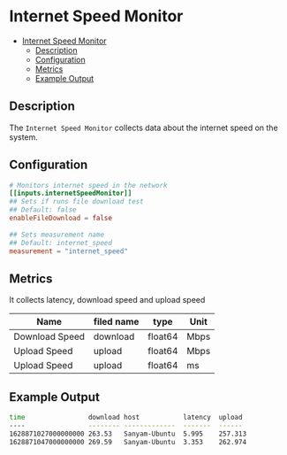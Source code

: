 # Internet Speed Monitor

- [Internet Speed Monitor](#internet-speed-monitor)
  - [Description](#description)
  - [Configuration](#configuration)
  - [Metrics](#metrics)
  - [Example Output](#example-output)

## Description

The `Internet Speed Monitor` collects data about the internet speed on the system.

## Configuration

```toml
# Monitors internet speed in the network
[[inputs.internetSpeedMonitor]]
## Sets if runs file download test
## Default: false
enableFileDownload = false
	
## Sets measurement name
## Default: internet_speed
measurement = "internet_speed"
```

## Metrics

It collects latency, download speed and upload speed


| Name           | filed name | type    | Unit |
| -------------- | ---------- | ------- | ---- |
| Download Speed | download   | float64 | Mbps |
| Upload Speed   | upload     | float64 | Mbps |
| Upload Speed   | upload     | float64 | ms   |

## Example Output

```sh
time                download host           latency  upload
----                -------- -------------  -------  ------
1628871027000000000 263.53   Sanyam-Ubuntu  5.995    257.313
1628871047000000000 269.59   Sanyam-Ubuntu  3.353    262.974
```